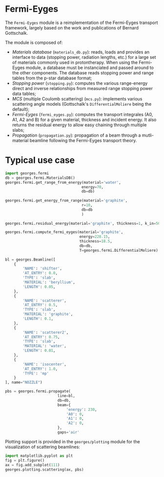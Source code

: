 # Fermi-Eyges

The `Fermi-Eyges` module is a reimplementation of the Fermi-Eyges transport framework, largely based on the work and publications of Bernard Gottschalk.

The module is composed of:
 - *Materials database* (`materials_db.py`): reads, loads and provides an interface to data (stopping power, radiation lengths, etc.) for a large set of materials commonly used in protontherapy. When using the Fermi-Eyges module, a database must be instanciated and passed around to the other components. The database reads stopping power and range tables from the p-star database format;
 - *Stopping power* (`stopping.py`): computes the various range-energy direct and inverse relationships from measured range stopping power data tables;
 - *MCS* (multiple Coulomb scattering) (`mcs.py`): implements various scattering angle models (Gottschalk's `DifferentialMoliere` being the default);
 - *Fermi-Eyges* (`fermi_eyges.py`): computes the transport integrales (A0, A1, A2 and B) for a given material, thickness and incident energy. It also returns the residual energy to allow easy chaining through multiple slabs;
 - *Propagation* (`propagation.py`): propagation of a beam through a mutli-material beamline following the Fermi-Eyges transport theory.
 

# Typical use case


```python
import georges.fermi
db = georges.fermi.MaterialsDB()
georges.fermi.get_range_from_energy(material='water',
                                   energy=70,
                                   db=db)
                                   
georges.fermi.get_energy_from_range(material='graphite',
                                   r=10,
                                   db=db
                                   )
                                   
georges.fermi.residual_energy(material='graphite', thickness=1, k_in=50, db=db)                                                                                                       

georges.fermi.compute_fermi_eyges(material='graphite', 
                                  energy=228.15, 
                                  thickness=18.5, 
                                  db=db, 
                                  T=georges.fermi.DifferentialMoliere)
                                  
bl = georges.Beamline([
    {
        'NAME': 'shifter',
        'AT_ENTRY': 0.0,
        'TYPE': 'slab',
        'MATERIAL': 'beryllium',
        'LENGTH': 0.05,
    },
    {
        'NAME': 'scatterer',
        'AT_ENTRY': 0.5,
        'TYPE': 'slab',
        'MATERIAL': 'graphite',
        'LENGTH': 0.1,
    },
    {
        'NAME': 'scatterer2',
        'AT_ENTRY': 0.75,
        'TYPE': 'slab',
        'MATERIAL': 'water',
        'LENGTH': 0.01,
    },
    {
        'NAME': 'isocenter',
        'AT_ENTRY': 1.0,
        'TYPE': 'mp'
    }
], name="NOZZLE")

pbs = georges.fermi.propagate(
                        line=bl, 
                        db=db,
                        beam={
                            'energy': 230,
                            'A0': 0,
                            'A1': 0,
                            'A2': 0,
                        },
                        gaps='air'                                  
```

Plotting support is provided in the `georges/plotting` module for the visualization of scattering beamlines:

```python
import matplotlib.pyplot as plt
fig = plt.figure()
ax = fig.add_subplot(111)
georges.plotting.scattering(ax, pbs)
```
 